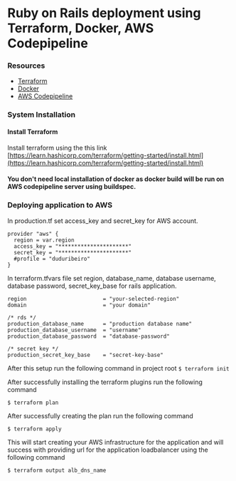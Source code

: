 # Ruby on Rails deployment using Terraform, Docker, AWS Codepipeline

### Resources

  - [Terraform]([https://www.terraform.io](https://www.terraform.io/))
  - [Docker]([https://www.docker.com/](https://www.docker.com/))
  - [AWS Codepipeline]([https://aws.amazon.com/codepipeline/](https://aws.amazon.com/codepipeline/))

### System Installation

#### Install Terraform

Install terraform using the this link [https://learn.hashicorp.com/terraform/getting-started/install.html](https://learn.hashicorp.com/terraform/getting-started/install.html)

#### You don't need local installation of docker as docker build will be run on AWS codepipeline server using buildspec.

### Deploying application to AWS

In production.tf set access_key and secret_key for AWS account.

```
provider "aws" {
  region = var.region
  access_key = "**********************"
  secret_key = "**********************"
  #profile = "duduribeiro"
}
```
In terraform.tfvars file set region, database_name, database username, database password, secret_key_base for rails application.
```
region                        = "your-selected-region"
domain                        = "your domain"

/* rds */
production_database_name      = "production database name"
production_database_username  = "username"
production_database_password  = "database-password"

/* secret key */
production_secret_key_base    = "secret-key-base"

```
After this setup run the following command in project root
`$ terraform init`

After successfully installing the terraform plugins run the following command

`$ terraform plan`

After successfully creating the plan run the following command

`$ terraform apply`

This will start creating your AWS infrastructure for the application and will success with providing url for the application loadbalancer using the following command

`$ terraform output alb_dns_name`